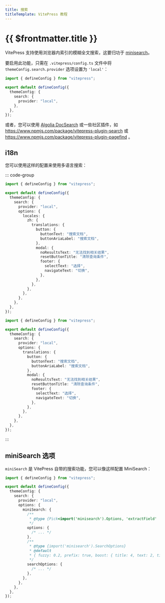 ```yaml
---
title: 搜索
titleTemplate: VitePress 教程
---
```


# {{ $frontmatter.title }}

VitePress 支持使用浏览器内索引的模糊全文搜索，这要归功于 [minisearch](https://github.com/lucaong/minisearch/)。

要启用此功能，只需在 `.vitepress/config.ts` 文件中将 `themeConfig.search.provider` 选项设置为 `'local'`：

```ts
import { defineConfig } from "vitepress";

export default defineConfig({
  themeConfig: {
    search: {
      provider: "local",
    },
  },
});
```

或者，您可以使用 [Algolia DocSearch](https://vitepress.dev/reference/default-theme-search#algolia-search) 或一些社区插件，如 https://www.npmjs.com/package/vitepress-plugin-search 或 https://www.npmjs.com/package/vitepress-plugin-pagefind 。

## i18n

您可以使用这样的配置来使用多语言搜索：

::: code-group

```ts [多语言]
import { defineConfig } from "vitepress";

export default defineConfig({
  themeConfig: {
    search: {
      provider: "local",
      options: {
        locales: {
          zh: {
            translations: {
              button: {
                buttonText: "搜索文档",
                buttonAriaLabel: "搜索文档",
              },
              modal: {
                noResultsText: "无法找到相关结果",
                resetButtonTitle: "清除查询条件",
                footer: {
                  selectText: "选择",
                  navigateText: "切换",
                },
              },
            },
          },
        },
      },
    },
  },
});
```

```ts [仅中文]
import { defineConfig } from "vitepress";

export default defineConfig({
  themeConfig: {
    search: {
      provider: "local",
      options: {
        translations: {
          button: {
            buttonText: "搜索文档",
            buttonAriaLabel: "搜索文档",
          },
          modal: {
            noResultsText: "无法找到相关结果",
            resetButtonTitle: "清除查询条件",
            footer: {
              selectText: "选择",
              navigateText: "切换",
            },
          },
        },
      },
    },
  },
});
```

:::

## miniSearch 选项

`miniSearch` 是 VitePress 自带的搜索功能，您可以像这样配置 MiniSearch：

```ts
import { defineConfig } from "vitepress";

export default defineConfig({
  themeConfig: {
    search: {
      provider: "local",
      options: {
        miniSearch: {
          /**
           * @type {Pick<import('minisearch').Options, 'extractField' | 'tokenize' | 'processTerm'>}
           */
          options: {
            /* ... */
          },
          /**
           * @type {import('minisearch').SearchOptions}
           * @default
           * { fuzzy: 0.2, prefix: true, boost: { title: 4, text: 2, titles: 1 } }
           */
          searchOptions: {
            /* ... */
          },
        },
      },
    },
  },
});
```
